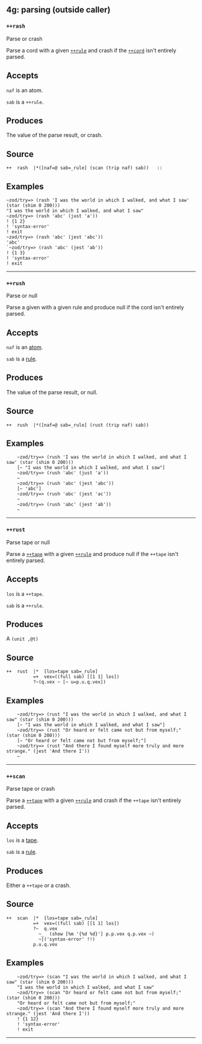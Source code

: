 ## 4g: parsing (outside caller)
### `++rash`

Parse or crash

Parse a cord with a given [`++rule`]() and crash if the [`++cord`]() isn't entirely
parsed.

Accepts
-------

`naf` is an atom.

`sab` is a `++rule`.

Produces
--------

The value of the parse result, or crash.

Source
------

    ++  rash  |*([naf=@ sab=_rule] (scan (trip naf) sab))   ::

Examples
--------

    ~zod/try=> (rash 'I was the world in which I walked, and what I saw' (star (shim 0 200)))
    "I was the world in which I walked, and what I saw"
    ~zod/try=> (rash 'abc' (just 'a'))
    ! {1 2}
    ! 'syntax-error'
    ! exit
    ~zod/try=> (rash 'abc' (jest 'abc'))
    'abc'
    `~zod/try=> (rash 'abc' (jest 'ab'))
    ! {1 3}
    ! 'syntax-error'
    ! exit



***
### `++rush`

Parse or null

Parse a given with a given rule and produce null if the cord isn't
entirely parsed.

Accepts
-------

`naf` is an [atom]().

`sab` is a [rule]().

Produces
--------

The value of the parse result, or null.

Source
------

    ++  rush  |*([naf=@ sab=_rule] (rust (trip naf) sab))

Examples
--------

        ~zod/try=> (rush 'I was the world in which I walked, and what I saw' (star (shim 0 200)))
        [~ "I was the world in which I walked, and what I saw"]
        ~zod/try=> (rush 'abc' (just 'a'))
        ~
        ~zod/try=> (rush 'abc' (jest 'abc'))
        [~ 'abc']
        ~zod/try=> (rush 'abc' (jest 'ac'))
        ~
        ~zod/try=> (rush 'abc' (jest 'ab'))
        ~



***
### `++rust`

Parse tape or null

Parse a [`++tape`]() with a given [`++rule`]() and produce null if the `++tape` isn't
entirely parsed.

Accepts
-------

`los` is a `++tape`.

`sab` is a `++rule`.

Produces
--------

A `(unit ,@t)`

Source
------

    ++  rust  |*  [los=tape sab=_rule]
              =+  vex=((full sab) [[1 1] los])
              ?~(q.vex ~ [~ u=p.u.q.vex])

Examples
--------

        ~zod/try=> (rust "I was the world in which I walked, and what I saw" (star (shim 0 200)))
        [~ "I was the world in which I walked, and what I saw"]
        ~zod/try=> (rust "Or heard or felt came not but from myself;" (star (shim 0 200)))
        [~ "Or heard or felt came not but from myself;"]
        ~zod/try=> (rust "And there I found myself more truly and more strange." (jest 'And there I'))
        ~



***
### `++scan`

Parse tape or crash

Parse a [`++tape`]() with a given [`++rule`]() and crash if the `++tape` isn't entirely
parsed.

Accepts
-------

`los` is a [tape]().

`sab` is a [rule]().

Produces
--------

Either a `++tape` or a crash.

Source
------

    ++  scan  |*  [los=tape sab=_rule]
              =+  vex=((full sab) [[1 1] los])
              ?~  q.vex
                ~_  (show [%m '{%d %d}'] p.p.vex q.p.vex ~)
                ~|('syntax-error' !!)
              p.u.q.vex

Examples
--------

        ~zod/try=> (scan "I was the world in which I walked, and what I saw" (star (shim 0 200)))
        "I was the world in which I walked, and what I saw"
        ~zod/try=> (scan "Or heard or felt came not but from myself;" (star (shim 0 200)))
        "Or heard or felt came not but from myself;"
        ~zod/try=> (scan "And there I found myself more truly and more strange." (jest 'And there I'))
        ! {1 12}
        ! 'syntax-error'
        ! exit


***

